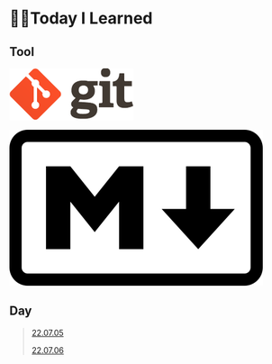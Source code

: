 # 🧑‍💻Today I Learned

## Tool

[![git](README.assets/git.png)](Git)

[![Markdown-mark.svg](README.assets/Markdown-mark.svg.png)](Git/[22.07.05]_markdown_and_git.md)

## Day

> [22.07.05](Git/[22.07.05]_markdown_and_git.md)
>
> [22.07.06](Git/[22.07.06]_git_and_github.md)
